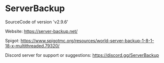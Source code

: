 # ServerBackup

SourceCode of version 'v2.9.6'

Website: https://server-backup.net/

Spigot: https://www.spigotmc.org/resources/world-server-backup-1-8-1-18-x-multithreaded.79320/

Discord server for support or suggestions: https://discord.gg/ServerBackup
